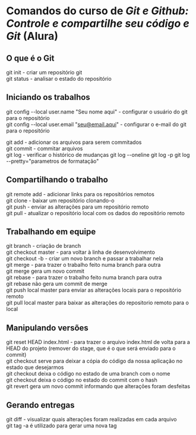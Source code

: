# Comandos do curso de *Git e Github: Controle e compartilhe seu código e Git* (Alura)

## O que é o Git  
git init - criar um repositório git   
git status - analisar o estado do repositório  

## Iniciando os trabalhos  
git config --local user.name "Seu nome aqui" - configurar o usuário do git para o repositório  
git config --local user.email "seu@email.aqui" - configurar o e-mail do git para o repositório  

git add - adicionar os arquivos para serem commitados  
git commit - commitar arquivos  
git log - verificar o histórico  de mudanças
git log --oneline
git log -p
git log --pretty="parametros de formatação"

## Compartilhando o trabalho  
git remote add - adicionar links para os repositórios remotos  
git clone - baixar um repositório clonando-o  
git push - enviar as alterações para um repositório remoto  
git pull - atualizar o repositório local com os dados do repositório remoto  

## Trabalhando em equipe
git branch - criação de branch  
git checkout master - para voltar à linha de desenvolvimento  
git checkout -b - criar um novo branch e passar a trabalhar nela  
git merge <branch> - para trazer o trabalho feito numa branch para outra  
git merge gera um novo commit  
git rebase <branch> - para trazer o trabalho feito numa branch para outra  
git rebase não gera um commit de merge  
git push local master para enviar as alterações locais para o repositório remoto  
git pull local master para baixar as alterações do repositorio remoto para o local  

## Manipulando versões
git reset HEAD index.html - para trazer o arquivo index.html de volta para a HEAD do projeto (remover do stage, que é o que será enviado para o commit)  
git checkout serve para deixar a cópia do código da nossa aplicação no estado que desejarmos  
git checkout <branch> deixa o código no estado de uma branch com o nome <branch>  
git checkout <hash> deixa o código no estado do commit com o hash <hash>  
git revert gera um novo commit informando que alterações foram desfeitas  
  
## Gerando entregas
git diff - visualizar quais alterações foram realizadas em cada arquivo  
git tag -a é utilizado para gerar uma nova tag  
